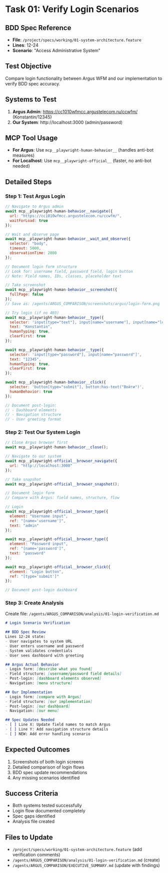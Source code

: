 # Task 01: Verify Login Scenarios

## BDD Spec Reference
- **File**: `/project/specs/working/01-system-architecture.feature`
- **Lines**: 12-24
- **Scenario**: "Access Administrative System"

## Test Objective
Compare login functionality between Argus WFM and our implementation to verify BDD spec accuracy.

## Systems to Test
1. **Argus Admin**: https://cc1010wfmcc.argustelecom.ru/ccwfm/ (Konstantin/12345)
2. **Our System**: http://localhost:3000 (admin/password)

## MCP Tool Usage
- **For Argus**: Use `mcp__playwright-human-behavior__` (handles anti-bot measures)
- **For Localhost**: Use `mcp__playwright-official__` (faster, no anti-bot needed)

## Detailed Steps

### Step 1: Test Argus Login
```javascript
// Navigate to Argus admin
await mcp__playwright-human-behavior__navigate({
  url: "https://cc1010wfmcc.argustelecom.ru/ccwfm/",
  waitForLoad: true
});

// Wait and observe page
await mcp__playwright-human-behavior__wait_and_observe({
  selector: "body",
  timeout: 5000,
  observationTime: 2000
});

// Document login form structure
// Look for: username field, password field, login button
// Note: Field names, IDs, classes, placeholder text

// Take screenshot
await mcp__playwright-human-behavior__screenshot({
  fullPage: false
});
// Save as: /agents/ARGUS_COMPARISON/screenshots/argus/login-form.png

// Try login (if no 403)
await mcp__playwright-human-behavior__type({
  selector: 'input[type="text"], input[name="username"], input[name="login"]',
  text: "Konstantin",
  humanTyping: true,
  clearFirst: true
});

await mcp__playwright-human-behavior__type({
  selector: 'input[type="password"], input[name="password"]',
  text: "12345",
  humanTyping: true,
  clearFirst: true
});

await mcp__playwright-human-behavior__click({
  selector: 'button[type="submit"], button:has-text("Войти")',
  humanBehavior: true
});

// Document post-login:
// - Dashboard elements
// - Navigation structure
// - User greeting format
```

### Step 2: Test Our System Login
```javascript
// Close Argus browser first
await mcp__playwright-human-behavior__close();

// Navigate to our system
await mcp__playwright-official__browser_navigate({
  url: "http://localhost:3000"
});

// Take snapshot
await mcp__playwright-official__browser_snapshot();

// Document login form
// Compare with Argus: field names, structure, flow

// Login
await mcp__playwright-official__browser_type({
  element: "Username input",
  ref: "[name='username']",
  text: "admin"
});

await mcp__playwright-official__browser_type({
  element: "Password input",
  ref: "[name='password']",
  text: "password"
});

await mcp__playwright-official__browser_click({
  element: "Login button",
  ref: "[type='submit']"
});

// Document post-login dashboard
```

### Step 3: Create Analysis
Create file: `/agents/ARGUS_COMPARISON/analysis/01-login-verification.md`

```markdown
# Login Scenario Verification

## BDD Spec Review
Lines 12-24 state:
- User navigates to system URL
- User enters username and password
- System validates credentials
- User sees dashboard with greeting

## Argus Actual Behavior
- Login form: [describe what you found]
- Field structure: [username/password field details]
- Post-login: [dashboard elements observed]
- Navigation: [menu structure]

## Our Implementation
- Login form: [compare with Argus]
- Field structure: [our implementation]
- Post-login: [our dashboard]
- Navigation: [our menu]

## Spec Updates Needed
- [ ] Line X: Update field names to match Argus
- [ ] Line Y: Add navigation structure details
- [ ] NEW: Add error handling scenario
```

## Expected Outcomes
1. Screenshots of both login screens
2. Detailed comparison of login flows
3. BDD spec update recommendations
4. Any missing scenarios identified

## Success Criteria
- Both systems tested successfully
- Login flow documented completely
- Spec gaps identified
- Analysis file created

## Files to Update
- `/project/specs/working/01-system-architecture.feature` (add verification comments)
- `/agents/ARGUS_COMPARISON/analysis/01-login-verification.md` (create)
- `/agents/ARGUS_COMPARISON/EXECUTIVE_SUMMARY.md` (update with findings)